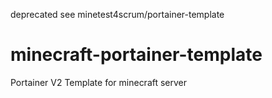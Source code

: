 deprecated see minetest4scrum/portainer-template

# minecraft-portainer-template
Portainer V2 Template for minecraft server
